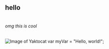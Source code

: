 # <h2>hello <h2>
# <h6>omg this is cool <h6>
<alt text>![Image of Yaktocat](https://octodex.github.com/images/yaktocat.png)
<alt text>var myVar = "Hello, world!";
